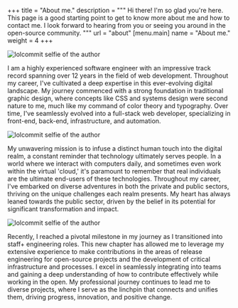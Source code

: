 +++
title = "About me."
description = """
Hi there! I'm so glad you're here. This page is a good starting point to get to
know more about me and how to contact me. I look forward to hearing from you or
seeing you around in the open-source community.
"""
url = "about"
[menu.main]
name = "About me."
weight = 4
+++

<img class="md:w-80 md:float-right md:pl-6" alt="lolcommit selfie of the author"
src="/images/about-1.gif" />

I am a highly experienced software engineer with an impressive track record
spanning over 12 years in the field of web development. Throughout my career,
I've cultivated a deep expertise in this ever-evolving digital landscape. My
journey commenced with a strong foundation in traditional graphic design, where
concepts like CSS and systems design were second nature to me, much like my
command of color theory and typography. Over time, I've seamlessly evolved into
a full-stack web developer, specializing in front-end, back-end, infrastructure,
and automation.

<img class="md:w-80 md:float-left md:mr-8" alt="lolcommit selfie of the author"
src="/images/about-2.jpg" />

My unwavering mission is to infuse a distinct human touch into the digital
realm, a constant reminder that technology ultimately serves people. In a world
where we interact with computers daily, and sometimes even work within the
virtual 'cloud,' it's paramount to remember that real individuals are the
ultimate end-users of these technologies. Throughout my career, I've embarked on
diverse adventures in both the private and public sectors, thriving on the
unique challenges each realm presents. My heart has always leaned towards the
public sector, driven by the belief in its potential for significant
transformation and impact.

<img class="md:w-80 md:float-right md:pl-6" alt="lolcommit selfie of the author"
src="/images/about-3.jpg" />

Recently, I reached a pivotal milestone in my journey as I transitioned into
staff+ engineering roles. This new chapter has allowed me to leverage my
extensive experience to make contributions in the areas of release engineering
for open-source projects and the development of critical infrastructure and
processes. I excel in seamlessly integrating into teams and gaining a deep
understanding of how to contribute effectively while working in the open. My
professional journey continues to lead me to diverse projects, where I serve
as the linchpin that connects and unifies them, driving progress,
innovation, and positive change.
